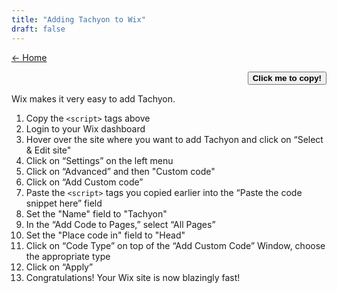 ```yaml
---
title: "Adding Tachyon to Wix"
draft: false
---
```


<link rel="stylesheet" as="style" crossorigin href="https://cdn.jsdelivr.net/gh/orioncactus/pretendard@v1.3.6/dist/web/static/pretendard-std.css" />
<link rel="stylesheet" href="/wave.css">

<script src="/cms/copy.js" defer></script>

[← Home](/#using-tachyon)

<code id="codeBlock"></code>

<div style="text-align:right;">
<button id="copier">
<strong>Click me to copy!</strong>
</button>
</div>

Wix makes it very easy to add Tachyon.

1. Copy the `<script>` tags above
2. Login to your Wix dashboard
3. Hover over the site where you want to add Tachyon and click on “Select & Edit site"
4. Click on “Settings” on the left menu
5. Click on “Advanced” and then "Custom code"
6. Click on “Add Custom code”
7. Paste the `<script>` tags you copied earlier into the “Paste the code snippet here” field
8. Set the "Name" field to "Tachyon"
9. In the “Add Code to Pages,” select “All Pages”
10. Set the "Place code in" field to "Head"
11. Click on “Code Type” on top of the “Add Custom Code” Window, choose the appropriate type
12. Click on “Apply”
13. Congratulations! Your Wix site is now blazingly fast!